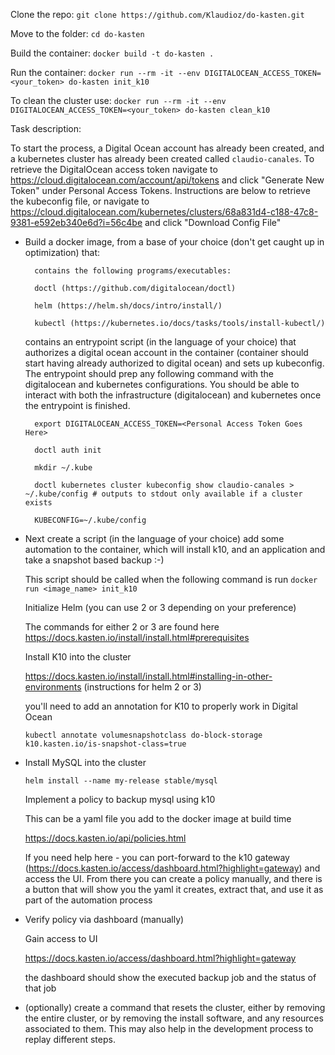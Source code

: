 Clone the repo:
`git clone https://github.com/Klaudioz/do-kasten.git`

Move to the folder:
`cd do-kasten`

Build the container:
`docker build -t do-kasten .`

Run the container:
`docker run --rm -it --env DIGITALOCEAN_ACCESS_TOKEN=<your_token> do-kasten init_k10`

To clean the cluster use:
`docker run --rm -it --env DIGITALOCEAN_ACCESS_TOKEN=<your_token> do-kasten clean_k10`

Task description:

To start the process, a Digital Ocean account has already been created, and a kubernetes cluster has already been created called `claudio-canales`. To retrieve the DigitalOcean access token navigate to https://cloud.digitalocean.com/account/api/tokens and click "Generate New Token" under Personal Access Tokens. Instructions are below to retrieve the kubeconfig file, or navigate to https://cloud.digitalocean.com/kubernetes/clusters/68a831d4-c188-47c8-9381-e592eb340e6d?i=56c4be and click "Download Config File"

 

- Build a docker image, from a base of your choice (don't get caught up in optimization) that:

        contains the following programs/executables:

        doctl (https://github.com/digitalocean/doctl)

        helm (https://helm.sh/docs/intro/install/)

        kubectl (https://kubernetes.io/docs/tasks/tools/install-kubectl/)

    contains an entrypoint script (in the language of your choice) that authorizes a digital ocean account in the container (container should start having already authorized to digital ocean) and sets up kubeconfig. The entrypoint should prep any following command with the digitalocean and kubernetes configurations. You should be able to interact with both the infrastructure (digitalocean) and kubernetes once the entrypoint is finished.

        export DIGITALOCEAN_ACCESS_TOKEN=<Personal Access Token Goes Here>

        doctl auth init

        mkdir ~/.kube

        doctl kubernetes cluster kubeconfig show claudio-canales > ~/.kube/config # outputs to stdout only available if a cluster exists

        KUBECONFIG=~/.kube/config

- Next create a script (in the language of your choice) add some automation to the container, which will install k10, and an application and take a snapshot based backup :-)

    This script should be called when the following command is run `docker run <image_name> init_k10`

    Initialize Helm (you can use 2 or 3 depending on your preference)

    The commands for either 2 or 3 are found here https://docs.kasten.io/install/install.html#prerequisites

    Install K10 into the cluster

    https://docs.kasten.io/install/install.html#installing-in-other-environments (instructions for helm 2 or 3)

    you'll need to add an annotation for K10 to properly work in Digital Ocean

    `kubectl annotate volumesnapshotclass do-block-storage k10.kasten.io/is-snapshot-class=true`

- Install MySQL into the cluster

    `helm install --name my-release stable/mysql`

    Implement a policy to backup mysql using k10

    This can be a yaml file you add to the docker image at build time

    https://docs.kasten.io/api/policies.html

    If you need help here - you can port-forward to the k10 gateway (https://docs.kasten.io/access/dashboard.html?highlight=gateway) and access the UI. From there you can create a policy manually, and there is a button that will show you the yaml it creates, extract that, and use it as part of the automation process

- Verify policy via dashboard (manually)

    Gain access to UI

    https://docs.kasten.io/access/dashboard.html?highlight=gateway

    the dashboard should show the executed backup job and the status of that job

- (optionally) create a command that resets the cluster, either by removing the entire cluster, or by removing the install software, and any resources associated to them. This may also help in the development process to replay different steps.